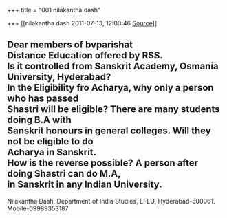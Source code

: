 +++
title = "001 nilakantha dash"

+++
[[nilakantha dash	2011-07-13, 12:00:46 [Source](https://groups.google.com/g/bvparishat/c/us-zSzt73pk)]]



Dear members of bvparishat  
Distance Education offered by RSS.  
Is it controlled from Sanskrit Academy, Osmania University, Hyderabad?  
In the Eligibility fro Acharya, why only a person who has passed  
Shastri will be eligible? There are many students doing B.A with  
Sanskrit honours in general colleges. Will they not be eligible to do  
Acharya in Sanskrit.  
How is the reverse possible? A person after doing Shastri can do M.A,  
in Sanskrit in any Indian University.  
--  
Nilakantha Dash, Department of India Studies, EFLU, Hyderabad-500061.  
Mobile-09989353187  

